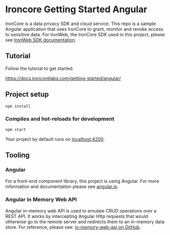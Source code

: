 # Ironcore Getting Started Angular

IronCore is a data privacy SDK and cloud service. This repo is a sample Angular application that uses IronCore to grant, monitor and revoke access to sensitive data. For IronWeb, the IronCore SDK used in this project, please see [IronWeb SDK documentation](https://docs.ironcorelabs.com/ironweb-sdk/overview).

## Tutorial

Follow the tutorial to get started:

https://docs.ironcorelabs.com/getting-started/angular/

## Project setup

```
npm install
```

### Compiles and hot-reloads for development

```
npm start
```

Your project by default runs on [localhost:4200](http://localhost:4200/).

## Tooling

### Angular

For a front-end component library, this project is using Angular. For more information and documentation please see [angular.io](https://angular.io/).

### Angular in Memory Web API

Angular in-memory web API is used to emulate CRUD operations over a REST API. It works by intercepting Angular Http requests that would otherwise go to the remote server and redirects them to an in-memory data store. For reference, please see: [in-memory-web-api on GitHub](https://github.com/angular/in-memory-web-api).
